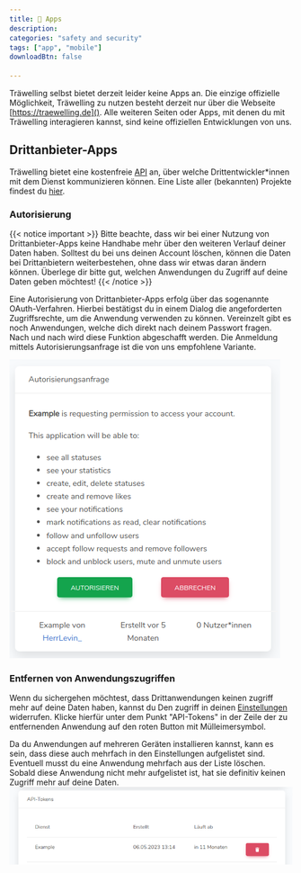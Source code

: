 ```yaml
---
title: 📱 Apps
description: 
categories: "safety and security"
tags: ["app", "mobile"]
downloadBtn: false

---
```


Träwelling selbst bietet derzeit leider keine Apps an.
Die einzige offizielle Möglichkeit, Träwelling zu nutzen besteht derzeit nur über die Webseite [https://traewelling.de]().
Alle weiteren Seiten oder Apps, mit denen du mit Träwelling interagieren kannst, sind keine offiziellen Entwicklungen von uns.

## Drittanbieter-Apps
Träwelling bietet eine kostenfreie [API](https://de.wikipedia.org/wiki/API) an, über welche Drittentwickler\*innen mit dem Dienst kommunizieren können.
Eine Liste aller (bekannten) Projekte findest du [hier](/community/list-of-third-party-apps/).

### Autorisierung

{{< notice important >}}
Bitte beachte, dass wir bei einer Nutzung von Drittanbieter-Apps keine Handhabe mehr über den weiteren Verlauf deiner Daten haben.
Solltest du bei uns deinen Account löschen, können die Daten bei Drittanbietern weiterbestehen, ohne dass wir etwas daran ändern können.
Überlege dir bitte gut, welchen Anwendungen du Zugriff auf deine Daten geben möchtest!
{{< /notice >}}

Eine Autorisierung von Drittanbieter-Apps erfolg über das sogenannte OAuth-Verfahren.
Hierbei bestätigst du in einem Dialog die angeforderten Zugriffsrechte, um die Anwendung verwenden zu können.
Vereinzelt gibt es noch Anwendungen, welche dich direkt nach deinem Passwort fragen.
Nach und nach wird diese Funktion abgeschafft werden. Die Anmeldung mittels Autorisierungsanfrage ist die von uns empfohlene Variante.

![oauth-dialog.png](oauth-dialog.png)


### Entfernen von Anwendungszugriffen
Wenn du sichergehen möchtest, dass Drittanwendungen keinen zugriff mehr auf deine Daten haben, kannst du Den zugriff in deinen [Einstellungen](https://traewelling.de/settings) widerrufen.
Klicke hierfür unter dem Punkt "API-Tokens" in der Zeile der zu entfernenden Anwendung auf den roten Button mit Mülleimersymbol.

Da du Anwendungen auf mehreren Geräten installieren kannst, kann es sein, dass diese auch mehrfach in den Einstellungen aufgelistet sind.
Eventuell musst du eine Anwendung mehrfach aus der Liste löschen.
Sobald diese Anwendung nicht mehr aufgelistet ist, hat sie definitiv keinen Zugriff mehr auf deine Daten.
![api-revoke-token.png](api-revoke-token.png)